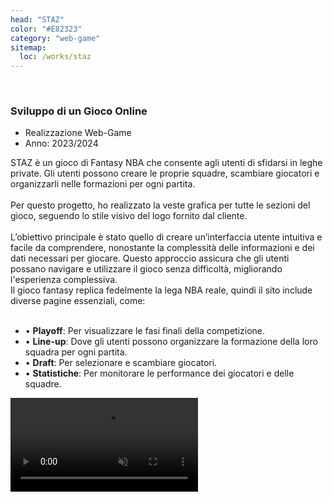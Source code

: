 ```yaml
---
head: "STAZ"
color: "#E82323"
category: "web-game"
sitemap:
  loc: /works/staz
---
```


<div class="relative">
  
  <img src="/img/works/staz/portfolio-work-staz-big.png" alt="">
  <a href="https://fantastaz.com/" target="_blank"> 
    <img class="pf-cta" src="/img/works/staz/portfolio-work-outdoora-big-cta.svg" alt="">
  </a>
</div>

<div class="pf-heading">
  <div>
    <h3>Sviluppo di un Gioco Online</h3>
  </div>
  <div class="pf-skills">
    <ul>
      <li>Realizzazione Web-Game</li>
      <li>Anno: 2023/2024</li>
    </ul>
  </div>
</div>

<div class="pf-text">
  <div>
    STAZ è un gioco di Fantasy NBA che consente agli utenti di sfidarsi in leghe private. Gli utenti possono creare le proprie squadre, scambiare giocatori e organizzarli nelle formazioni per ogni partita.<br /><br />Per questo progetto, ho realizzato la veste grafica per tutte le sezioni del gioco, seguendo lo stile visivo del logo fornito dal cliente.
  <br /><br />
      L’obiettivo principale è stato quello di creare un’interfaccia utente intuitiva e facile da comprendere, nonostante la complessità delle informazioni e dei dati necessari per giocare. Questo approccio assicura che gli utenti possano navigare e utilizzare il gioco senza difficoltà, migliorando l'esperienza complessiva.
  </div>
  <div>
  Il gioco fantasy replica fedelmente la lega NBA reale, quindi il sito include diverse pagine essenziali, come:<br /><br />
  <ul>
      <li>&bull; <b>Playoff</b>: Per visualizzare le fasi finali della competizione.</li>
      <li>&bull; <b>Line-up</b>: Dove gli utenti possono organizzare la formazione della loro squadra per ogni partita.</li>
      <li>&bull; <b>Draft</b>: Per selezionare e scambiare giocatori.</li>
      <li>&bull; <b>Statistiche</b>: Per monitorare le performance dei giocatori e delle squadre.</li>
    </ul>

  </div>
</div>

<div class="relative mb-12">
  <video class="rounded-[5px] lg:rounded-[20px]" src="/img/works/staz/portfolio-work-staz-video.mp4" playsinline autoplay muted loop></video>
</div>
